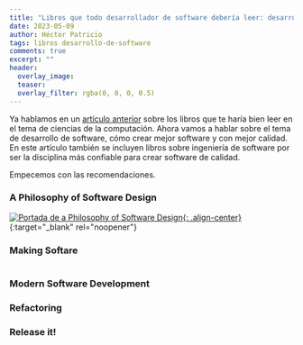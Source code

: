 ```yaml
---
title: "Libros que todo desarrollador de software debería leer: desarrollo"
date: 2023-05-09
author: Héctor Patricio
tags: libros desarrollo-de-software
comments: true
excerpt: ""
header:
  overlay_image:
  teaser:
  overlay_filter: rgba(0, 0, 0, 0.5)
---
```


Ya hablamos en un [artículo anterior](https://blog.thedojo.mx/2023/05/13/libros-que-todo-desarrollador-de-software-deberia-leer-cs.html) sobre
los libros que te haría bien leer en el tema de ciencias de la computación.
Ahora vamos a hablar sobre el tema de desarrollo de software, cómo crear mejor software y con mejor calidad.
En este artículo también se incluyen libros sobre ingeniería de software por ser la disciplina más
confiable para crear software de calidad.

Empecemos con las recomendaciones.

### A Philosophy of Software Design


[![Portada de a Philosophy of Software Design](https://res.cloudinary.com/hectorip/image/upload/c_scale,w_350/v1684113024/Screen_Shot_2023-05-14_at_19.10.08_ocrzmo.png){: .align-center}](){:target="_blank" rel="noopener"}



### Making Softare
[![]()]()

### Modern Software Development
### Refactoring

### Release it!
